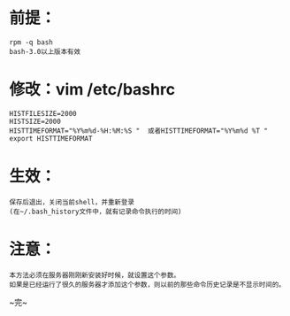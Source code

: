 

# 前提：
    rpm -q bash
    bash-3.0以上版本有效

# 修改：vim /etc/bashrc
    HISTFILESIZE=2000
    HISTSIZE=2000
    HISTTIMEFORMAT="%Y%m%d-%H:%M:%S "  或者HISTTIMEFORMAT="%Y%m%d %T "
    export HISTTIMEFORMAT

# 生效：
    保存后退出，关闭当前shell，并重新登录
    (在~/.bash_history文件中，就有记录命令执行的时间)

# 注意：
    本方法必须在服务器刚刚新安装好时候，就设置这个参数。
    如果是已经运行了很久的服务器才添加这个参数，则以前的那些命令历史记录是不显示时间的。



~完~

